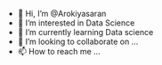- 👋 Hi, I’m @Arokiyasaran
- 👀 I’m interested in Data Science
- 🌱 I’m currently learning Data science
- 💞️ I’m looking to collaborate on ...
- 📫 How to reach me ...

<!---
Arokiyasaran/Arokiyasaran is a ✨ special ✨ repository because its `README.md` (this file) appears on your GitHub profile.
You can click the Preview link to take a look at your changes.
--->
